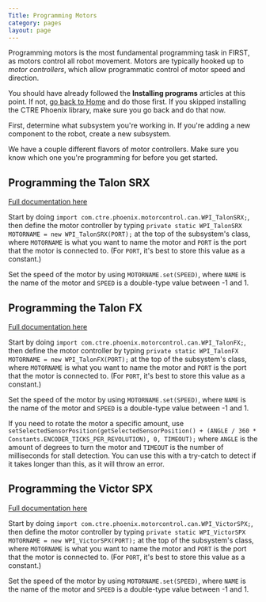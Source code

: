 ```yaml
---
Title: Programming Motors
category: pages
layout: page
---
```

Programming motors is the most fundamental programming task in FIRST, as motors control all robot movement. Motors are typically hooked up to _motor controllers_, which allow programmatic control of motor speed and direction.

You should have already followed the **Installing programs** articles at this point. If not, [go back to Home](https://github.com/Team2530/Documentation/wiki) and do those first. If you skipped installing the CTRE Phoenix library, make sure you go back and do that now.

First, determine what subsystem you're working in. If you're adding a new component to the robot, create a new subsystem.

We have a couple different flavors of motor controllers. Make sure you know which one you're programming for before you get started.

## Programming the Talon SRX
[Full documentation here](https://store.ctr-electronics.com/content/api/java/html/classcom_1_1ctre_1_1phoenix_1_1motorcontrol_1_1can_1_1_w_p_i___talon_s_r_x.html)

Start by doing `import com.ctre.phoenix.motorcontrol.can.WPI_TalonSRX;`, then define the motor controller by typing `private static WPI_TalonSRX MOTORNAME = new WPI_TalonSRX(PORT);` at the top of the subsystem's class, where `MOTORNAME` is what you want to name the motor and `PORT` is the port that the motor is connected to. (For `PORT`, it's best to store this value as a constant.)

Set the speed of the motor by using `MOTORNAME.set(SPEED)`, where `NAME` is the name of the motor and `SPEED` is a double-type value between -1 and 1.

## Programming the Talon FX
[Full documentation here](https://store.ctr-electronics.com/content/api/java/html/classcom_1_1ctre_1_1phoenix_1_1motorcontrol_1_1can_1_1_w_p_i___talon_f_x.html)

Start by doing `import com.ctre.phoenix.motorcontrol.can.WPI_TalonFX;`, then define the motor controller by typing `private static WPI_TalonFX MOTORNAME = new WPI_TalonFX(PORT);` at the top of the subsystem's class, where `MOTORNAME` is what you want to name the motor and `PORT` is the port that the motor is connected to. (For `PORT`, it's best to store this value as a constant.)

Set the speed of the motor by using `MOTORNAME.set(SPEED)`, where `NAME` is the name of the motor and `SPEED` is a double-type value between -1 and 1.

If you need to rotate the motor a specific amount, use `setSelectedSensorPosition(getSelectedSensorPosition() + (ANGLE / 360 * Constants.ENCODER_TICKS_PER_REVOLUTION), 0, TIMEOUT);` where `ANGLE` is the amount of degrees to turn the motor and `TIMEOUT` is the number of milliseconds for stall detection. You can use this with a try-catch to detect if it takes longer than this, as it will throw an error.

## Programming the Victor SPX
[Full documentation here](https://store.ctr-electronics.com/content/api/java/html/classcom_1_1ctre_1_1phoenix_1_1motorcontrol_1_1can_1_1_w_p_i___victor_s_p_x.html)

Start by doing `import com.ctre.phoenix.motorcontrol.can.WPI_VictorSPX;`, then define the motor controller by typing `private static WPI_VictorSPX MOTORNAME = new WPI_VictorSPX(PORT);` at the top of the subsystem's class, where `MOTORNAME` is what you want to name the motor and `PORT` is the port that the motor is connected to. (For `PORT`, it's best to store this value as a constant.)

Set the speed of the motor by using `MOTORNAME.set(SPEED)`, where `NAME` is the name of the motor and `SPEED` is a double-type value between -1 and 1.